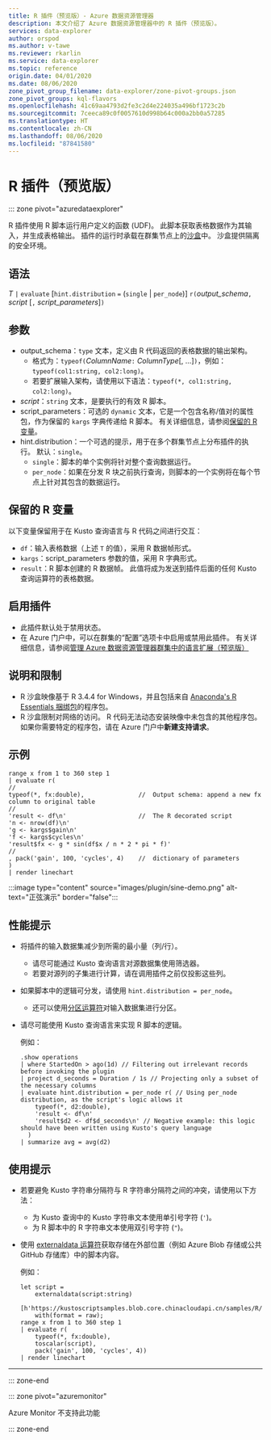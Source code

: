 ```yaml
---
title: R 插件（预览版）- Azure 数据资源管理器
description: 本文介绍了 Azure 数据资源管理器中的 R 插件（预览版）。
services: data-explorer
author: orspod
ms.author: v-tawe
ms.reviewer: rkarlin
ms.service: data-explorer
ms.topic: reference
origin.date: 04/01/2020
ms.date: 08/06/2020
zone_pivot_group_filename: data-explorer/zone-pivot-groups.json
zone_pivot_groups: kql-flavors
ms.openlocfilehash: 41c69aa4793d2fe3c2d4e224035a496bf1723c2b
ms.sourcegitcommit: 7ceeca89c0f0057610d998b64c000a2bb0a57285
ms.translationtype: HT
ms.contentlocale: zh-CN
ms.lasthandoff: 08/06/2020
ms.locfileid: "87841580"
---
```

# <a name="r-plugin-preview"></a>R 插件（预览版）

::: zone pivot="azuredataexplorer"

R 插件使用 R 脚本运行用户定义的函数 (UDF)。 此脚本获取表格数据作为其输入，并生成表格输出。
插件的运行时承载在群集节点上的[沙盒](../concepts/sandboxes.md)中。 沙盒提供隔离的安全环境。

## <a name="syntax"></a>语法

*T* `|` `evaluate` [`hint.distribution` `=` (`single` | `per_node`)] `r(`*output_schema*`,` *script* [`,` *script_parameters*]`)`

## <a name="arguments"></a>参数

* output_schema：`type` 文本，定义由 R 代码返回的表格数据的输出架构。
    * 格式为：`typeof(`*ColumnName*`:` *ColumnType*[, ...]`)`，例如：`typeof(col1:string, col2:long)`。
    * 若要扩展输入架构，请使用以下语法：`typeof(*, col1:string, col2:long)`。
* *script*：`string` 文本，是要执行的有效 R 脚本。
* script_parameters：可选的 `dynamic` 文本，它是一个包含名称/值对的属性包，作为保留的 `kargs` 字典传递给 R 脚本。 有关详细信息，请参阅[保留的 R 变量](#reserved-r-variables)。
* hint.distribution：一个可选的提示，用于在多个群集节点上分布插件的执行。
   默认：`single`。
    * `single`：脚本的单个实例将针对整个查询数据运行。
    * `per_node`：如果在分发 R 块之前执行查询，则脚本的一个实例将在每个节点上针对其包含的数据运行。

## <a name="reserved-r-variables"></a>保留的 R 变量

以下变量保留用于在 Kusto 查询语言与 R 代码之间进行交互：

* `df`：输入表格数据（上述 `T` 的值），采用 R 数据帧形式。
* `kargs`：script_parameters 参数的值，采用 R 字典形式。
* `result`：R 脚本创建的 R 数据帧。 此值将成为发送到插件后面的任何 Kusto 查询运算符的表格数据。

## <a name="enable-the-plugin"></a>启用插件

* 此插件默认处于禁用状态。
* 在 Azure 门户中，可以在群集的“配置”选项卡中启用或禁用此插件。 有关详细信息，请参阅[管理 Azure 数据资源管理器群集中的语言扩展（预览版）](../../language-extensions.md)

## <a name="notes-and-limitations"></a>说明和限制

* R 沙盒映像基于 R 3.4.4 for Windows，并且包括来自 [Anaconda's R Essentials 捆绑包](https://docs.anaconda.com/anaconda/packages/r-language-pkg-docs/)的程序包。
* R 沙盒限制对网络的访问。 R 代码无法动态安装映像中未包含的其他程序包。 如果你需要特定的程序包，请在 Azure 门户中**新建支持请求**。

## <a name="examples"></a>示例

```kusto
range x from 1 to 360 step 1
| evaluate r(
//
typeof(*, fx:double),               //  Output schema: append a new fx column to original table 
//
'result <- df\n'                    //  The R decorated script
'n <- nrow(df)\n'
'g <- kargs$gain\n'
'f <- kargs$cycles\n'
'result$fx <- g * sin(df$x / n * 2 * pi * f)'
//
, pack('gain', 100, 'cycles', 4)    //  dictionary of parameters
)
| render linechart 
```

:::image type="content" source="images/plugin/sine-demo.png" alt-text="正弦演示" border="false":::

## <a name="performance-tips"></a>性能提示

* 将插件的输入数据集减少到所需的最小量（列/行）。
    * 请尽可能通过 Kusto 查询语言对源数据集使用筛选器。
    * 若要对源列的子集进行计算，请在调用插件之前仅投影这些列。
* 如果脚本中的逻辑可分发，请使用 `hint.distribution = per_node`。
    * 还可以使用[分区运算符](partitionoperator.md)对输入数据集进行分区。
* 请尽可能使用 Kusto 查询语言来实现 R 脚本的逻辑。

    例如：

    ```kusto    
    .show operations
    | where StartedOn > ago(1d) // Filtering out irrelevant records before invoking the plugin
    | project d_seconds = Duration / 1s // Projecting only a subset of the necessary columns
    | evaluate hint.distribution = per_node r( // Using per_node distribution, as the script's logic allows it
        typeof(*, d2:double),
        'result <- df\n'
        'result$d2 <- df$d_seconds\n' // Negative example: this logic should have been written using Kusto's query language
      )
    | summarize avg = avg(d2)
    ```

## <a name="usage-tips"></a>使用提示

* 若要避免 Kusto 字符串分隔符与 R 字符串分隔符之间的冲突，请使用以下方法：  
    * 为 Kusto 查询中的 Kusto 字符串文本使用单引号字符 (`'`)。
    * 为 R 脚本中的 R 字符串文本使用双引号字符 (`"`)。
* 使用 [externaldata 运算符](externaldata-operator.md)获取存储在外部位置（例如 Azure Blob 存储或公共 GitHub 存储库）中的脚本内容。
  
  例如：

    ```kusto
    let script = 
        externaldata(script:string)
        [h'https://kustoscriptsamples.blob.core.chinacloudapi.cn/samples/R/sample_script.r']
        with(format = raw);
    range x from 1 to 360 step 1
    | evaluate r(
        typeof(*, fx:double),
        toscalar(script), 
        pack('gain', 100, 'cycles', 4))
    | render linechart 
    ```

---

::: zone-end

::: zone pivot="azuremonitor"

Azure Monitor 不支持此功能

::: zone-end

